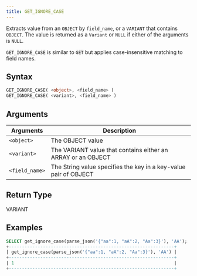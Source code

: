 ```yaml
---
title: GET_IGNORE_CASE
---
```


Extracts value from an `OBJECT` by `field_name`, or a `VARIANT` that contains `OBJECT`.
The value is returned as a `Variant` or `NULL` if either of the arguments is `NULL`.

`GET_IGNORE_CASE` is similar to `GET` but applies case-insensitive matching to field names.

## Syntax

```sql
GET_IGNORE_CASE( <object>, <field_name> )
GET_IGNORE_CASE( <variant>, <field_name> )
```

## Arguments

| Arguments   | Description |
| ----------- | ----------- |
| `<object>`      | The OBJECT value
| `<variant>`     | The VARIANT value that contains either an ARRAY or an OBJECT
| `<field_name>`  | The String value specifies the key in a key-value pair of OBJECT

## Return Type

VARIANT

## Examples

```sql
SELECT get_ignore_case(parse_json('{"aa":1, "aA":2, "Aa":3}'), 'AA');
+---------------------------------------------------------------+
| get_ignore_case(parse_json('{"aa":1, "aA":2, "Aa":3}'), 'AA') |
+---------------------------------------------------------------+
| 1                                                             |
+---------------------------------------------------------------+
```
